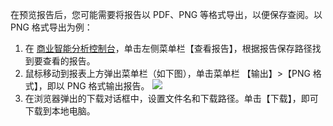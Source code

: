 在预览报告后，您可能需要将报告以 PDF、PNG 等格式导出，以便保存查阅。以 PNG 格式导出为例：
1. 在 [商业智能分析控制台](https://console.cloud.tencent.com/bi)，单击左侧菜单栏【查看报告】，根据报告保存路径找到要查看的报告。
2. 鼠标移动到报表上方弹出菜单栏（如下图），单击菜单栏 【输出】>【PNG 格式】，即以 PNG 格式输出报告。
![](https://main.qcloudimg.com/raw/ef936607a684d221ebdcbf09a7212e7f.png)
3. 在浏览器弹出的下载对话框中，设置文件名和下载路径。单击【下载】，即可下载到本地电脑。

